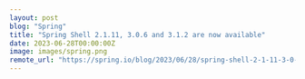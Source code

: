 ```yaml
---
layout: post
blog: "Spring"
title: "Spring Shell 2.1.11, 3.0.6 and 3.1.2 are now available"
date: 2023-06-28T00:00:00Z
image: images/spring.png
remote_url: "https://spring.io/blog/2023/06/28/spring-shell-2-1-11-3-0-6-and-3-1-2-are-now-available"
---
```

